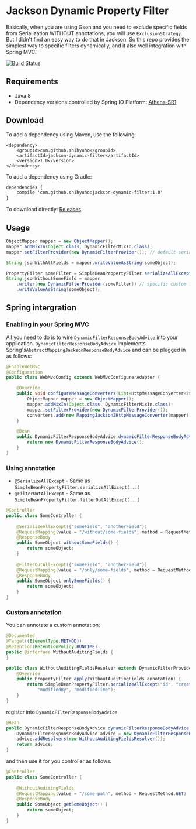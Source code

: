 # Jackson Dynamic Property Filter

Basically, when you are using Gson and you need to exclude specific fields from Serialization WITHOUT annotations, you will use `ExclusionStrategy`. But I didn't find an easy way to do that in Jackson. So this repo provides the simplest way to specific filters dynamically, and it also well integration with Spring MVC.

[![Build Status](https://travis-ci.org/shihyuho/jackson-dynamic-filter.svg?branch=master)](https://travis-ci.org/shihyuho/jackson-dynamic-filter)

## Requirements

- Java 8
- Dependency versions controlled by Spring IO Platform: [Athens-SR1](http://docs.spring.io/platform/docs/Athens-SR1/reference/htmlsingle/#appendix-dependency-versions)

## Download

To add a dependency using Maven, use the following:

```pom
<dependency>
	<groupId>com.github.shihyuho</groupId>
	<artifactId>jackson-dynamic-filter</artifactId>
	<version>1.0</version>
</dependency>
```

To add a dependency using Gradle:

```xml
dependencies {
    compile 'com.github.shihyuho:jackson-dynamic-filter:1.0'
}
```

To download directly: [Releases](https://github.com/shihyuho/jackson-dynamic-filter/releases)


## Usage

```java
ObjectMapper mapper = new ObjectMapper();
mapper.addMixIn(Object.class, DynamicFilterMixIn.class);
mapper.setFilterProvider(new DynamicFilterProvider()); // default serialize all

String jsonWithAllFields = mapper.writeValueAsString(someObject);

PropertyFilter someFilter = SimpleBeanPropertyFilter.serializeAllExcept("someField");
String jsonWithoutSomeField = mapper
	.writer(new DynamicFilterProvider(someFilter)) // specific custom filter 
    .writeValueAsString(someObject);
```

## Spring intergration

### Enabling in your Spring MVC

All you need to do is to wire `DynamicFilterResponseBodyAdvice` into your application. `DynamicFilterResponseBodyAdvice` implements Spring's`AbstractMappingJacksonResponseBodyAdvice` and can be plugged in as follows:

```java
@EnableWebMvc
@Configuration
public class WebMvcConfig extends WebMvcConfigurerAdapter {

	@Override
	public void configureMessageConverters(List<HttpMessageConverter<?>> converters) {
		ObjectMapper mapper = new ObjectMapper();
		mapper.addMixIn(Object.class, DynamicFilterMixIn.class);
		mapper.setFilterProvider(new DynamicFilterProvider());
		converters.add(new MappingJackson2HttpMessageConverter(mapper));
	}

	@Bean
	public DynamicFilterResponseBodyAdvice dynamicFilterResponseBodyAdvice() {
		return new DynamicFilterResponseBodyAdvice();
	}
}
```

### Using annotation

- `@SerializeAllExcept` - Same as `SimpleBeanPropertyFilter.serializeAllExcept(...)`
- `@FilterOutAllExcept` - Same as `SimpleBeanPropertyFilter.filterOutAllExcept(...)`

```java
@Controller
public class SomeController {
  
	@SerializeAllExcept({"someField", "anotherField"})
	@RequestMapping(value = "/without/some-fields", method = RequestMethod.GET)
	@ResponseBody
	public SomeObject withoutSomeFields() {
		return someObject;
	}
	
	@FilterOutAllExcept({"someField", "anotherField"})
	@RequestMapping(value = "/only/some-fields", method = RequestMethod.GET)
	@ResponseBody
	public SomeObject onlySomeFields() {
		return someObject;
	}
}
```

### Custom annotation

You can annotate a custom annotation:

```java
@Documented
@Target({ElementType.METHOD})
@Retention(RetentionPolicy.RUNTIME)
public @interface WithoutAuditingFields {
}
```

```java
public class WithoutAuditingFieldsResolver extends DynamicFilterProvider<WithoutAuditingFields> {
	@Override
	public PropertyFilter apply(WithoutAuditingFields annotation) {
		return SimpleBeanPropertyFilter.serializeAllExcept("id", "createdBy", "createdTime",
			"modifiedBy", "modifiedTime");
	}
}
```

register into `DynamicFilterResponseBodyAdvice`

```java
@Bean
public DynamicFilterResponseBodyAdvice dynamicFilterResponseBodyAdvice() {
	DynamicFilterResponseBodyAdvice advice = new DynamicFilterResponseBodyAdvice();
	advice.addResolvers(new WithoutAuditingFieldsResolver());
	return advice;
}
```

and then use it for you controller as follows:

```java
@Controller
public class SomeController {
  
	@WithoutAuditingFields
	@RequestMapping(value = "/some-path", method = RequestMethod.GET)
	@ResponseBody
	public SomeObject getSomeObject() {
		return someObject;
	}
}
```
